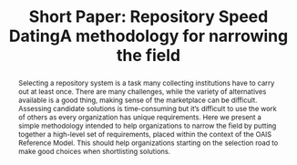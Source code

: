 ---
abstract: Selecting a repository system is a task many collecting institutions have
  to carry out at least once. There are many challenges, while the variety of alternatives
  available is a good thing, making sense of the marketplace can be difficult. Assessing
  candidate solutions is time-consuming but it’s difficult to use the work of others
  as every organization has unique requirements. Here we present a simple methodology
  intended to help organizations to narrow the field by putting together a high-level
  set of requirements, placed within the context of the OAIS Reference Model. This
  should help organizations starting on the selection road to make good choices when
  shortlisting solutions.
creators:
- Bredenberg, Karin
date: null
document_url: https://az659834.vo.msecnd.net/eventsairwesteuprod/production-inconference-public/ae172f989b0343f9a556fcd22b6f175e
grand_parent: iPRES
institutions:
- Kommunalförbundet Sydarkivera
keywords:
- oais selecting matrix evaluation working-together
landing_page_url: null
language: eng
layout: publication
license: CC-BY 4.0 International
notes_url: null
parent: iPRES 2022
presentation_url: null
publication_type: short paper
size: null
source_name: iPRES
title: 'Short Paper: Repository Speed DatingA methodology for narrowing the field'
year: 2022
---